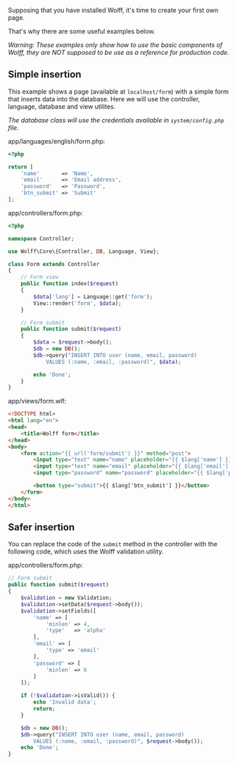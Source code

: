Supposing that you have installed Wolff, it's time to create your first own page.

That's why there are some useful examples below.

_Warning: These examples only show how to use the basic components of Wolff, they are NOT supposed to be use as a reference for production code._

## Simple insertion

This example shows a page (available at `localhost/form`) with a simple form that inserts data into the database. Here we will use the controller, language, database and view utilites.

_The database class will use the credentials available in `system/config.php` file._

app/languages/english/form.php:
```php
<?php

return [
    'name'       => 'Name',
    'email'      => 'Email address',
    'password'   => 'Password',
    'btn_submit' => 'Submit'
];
```

app/controllers/form.php:
```php
<?php

namespace Controller;

use Wolff\Core\{Controller, DB, Language, View};

class Form extends Controller
{
    // Form view
    public function index($request)
    {
        $data['lang'] = Language::get('form');
        View::render('form', $data);
    }

    // Form submit
    public function submit($request)
    {
        $data = $request->body();
        $db = new DB();
        $db->query("INSERT INTO user (name, email, password)
            VALUES (:name, :email, :password)", $data);

        echo 'Done';
    }
}
```

app/views/form.wlf:
```html
<!DOCTYPE html>
<html lang="en">
<head>
    <title>Wolff form</title>
</head>
<body>
    <form action="{{ url('form/submit') }}" method="post">
        <input type="text" name="name" placeholder="{{ $lang['name'] }}">
        <input type="text" name="email" placeholder="{{ $lang['email'] }}">
        <input type="password" name="password" placeholder="{{ $lang['password'] }}">

        <button type="submit">{{ $lang['btn_submit'] }}</button>
    </form>
</body>
</html>
```

## Safer insertion

You can replace the code of the `submit` method in the controller with the following code, which uses the Wolff validation utility.

app/controllers/form.php:
```php
// Form submit
public function submit($request)
{
    $validation = new Validation;
    $validation->setData($request->body());
    $validation->setFields([
        'name' => [
            'minlen' => 4,
            'type'   => 'alpha'
        ],
        'email' => [
            'type' => 'email'
        ],
        'password' => [
            'minlen' => 8
        ]
    ]);

    if (!$validation->isValid()) {
        echo 'Invalid data';
        return;
    }

    $db = new DB();
    $db->query("INSERT INTO user (name, email, password)
        VALUES (:name, :email, :password)", $request->body());
    echo 'Done';
}
```
